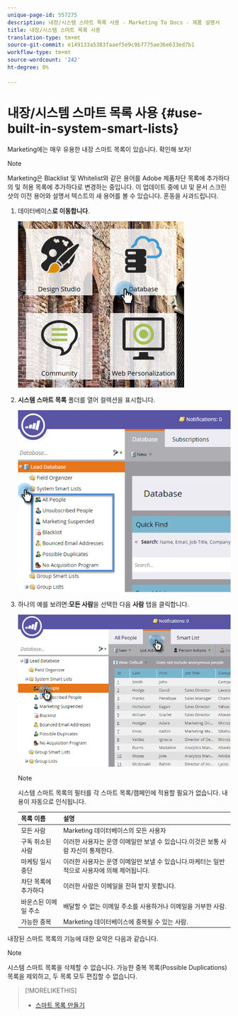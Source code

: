```yaml
---
unique-page-id: 557275
description: 내장/시스템 스마트 목록 사용 - Marketing To Docs - 제품 설명서
title: 내장/시스템 스마트 목록 사용
translation-type: tm+mt
source-git-commit: e149133a5383faaef5e9c9b7775ae36e633ed7b1
workflow-type: tm+mt
source-wordcount: '242'
ht-degree: 0%

---
```



# 내장/시스템 스마트 목록 사용 {#use-built-in-system-smart-lists}

Marketing에는 매우 유용한 내장 스마트 목록이 있습니다. 확인해 보자!

>[!NOTE]
>
>Marketing은 Blacklist 및 Whitelist와 같은 용어를 Adobe 제품차단 목록에 추가하다의 및 허용 목록에 추가하다로 변경하는 중입니다. 이 업데이트 중에 UI 및 문서 스크린샷의 이전 용어와 설명서 텍스트의 새 용어를 볼 수 있습니다. 혼동을 사과드립니다.

1. 데이터베이스**로 이동합니다**.

   ![](assets/db.png)

1. **시스템 스마트 목록** 폴더를 열어 컬렉션을 표시합니다.

   ![](assets/two.png)

1. 하나의 예를 보려면:**모든 사람**&#x200B;을 선택한 다음 **사람** 탭을 클릭합니다.

   ![](assets/three.png)

   >[!NOTE]
   >
   >시스템 스마트 목록의 필터를 각 스마트 목록/캠페인에 적용할 필요가 없습니다. 내용이 자동으로 인식됩니다.

   | 목록 이름 | 설명 |
   |---|---|
   | 모든 사람 | Marketing 데이터베이스의 모든 사용자 |
   | 구독 취소된 사람 | 이러한 사용자는 운영 이메일만 보낼 수 있습니다.이것은 보통 사람 자신이 통제한다. |
   | 마케팅 일시 중단 | 이러한 사용자는 운영 이메일만 보낼 수 있습니다.마케터는 일반적으로 사용자에 의해 제어됩니다. |
   | 차단 목록에 추가하다 | 이러한 사람은 이메일을 전혀 받지 못합니다. |
   | 바운스된 이메일 주소 | 배달할 수 없는 이메일 주소를 사용하거나 이메일을 거부한 사람. |
   | 가능한 중복 | Marketing 데이터베이스에 중복될 수 있는 사람. |

내장된 스마트 목록의 기능에 대한 요약은 다음과 같습니다.

>[!NOTE]
>
>시스템 스마트 목록을 삭제할 수 없습니다. 가능한 중복 목록(Possible Duplications) 목록을 제외하고, 두 목록 모두 편집할 수 없습니다.

>[!MORELIKETHIS]
>
>* [스마트 목록 만들기](../../../../product-docs/core-marketo-concepts/smart-lists-and-static-lists/creating-a-smart-list/create-a-smart-list.md)

>



